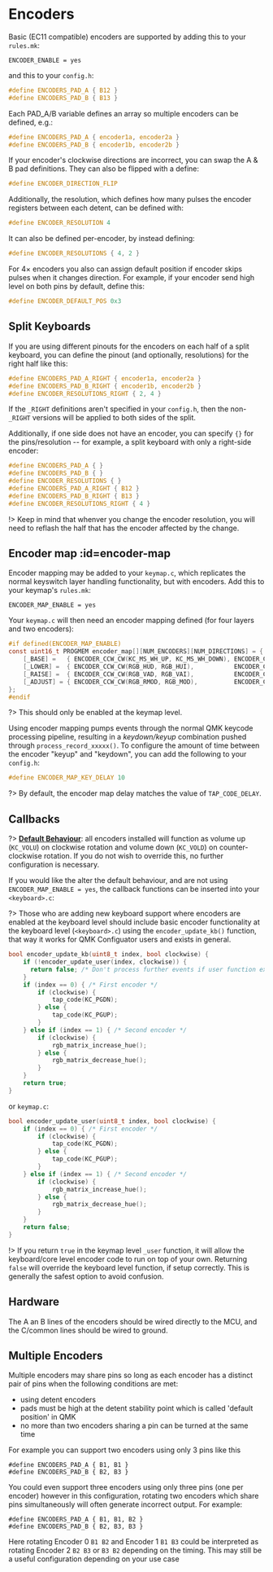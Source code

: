# Encoders

Basic (EC11 compatible) encoders are supported by adding this to your `rules.mk`:

```make
ENCODER_ENABLE = yes
```

and this to your `config.h`:

```c
#define ENCODERS_PAD_A { B12 }
#define ENCODERS_PAD_B { B13 }
```

Each PAD_A/B variable defines an array so multiple encoders can be defined, e.g.:

```c
#define ENCODERS_PAD_A { encoder1a, encoder2a }
#define ENCODERS_PAD_B { encoder1b, encoder2b }
```

If your encoder's clockwise directions are incorrect, you can swap the A & B pad definitions.  They can also be flipped with a define:

```c
#define ENCODER_DIRECTION_FLIP
```

Additionally, the resolution, which defines how many pulses the encoder registers between each detent, can be defined with:

```c
#define ENCODER_RESOLUTION 4
```

It can also be defined per-encoder, by instead defining:

```c
#define ENCODER_RESOLUTIONS { 4, 2 }
```

For 4× encoders you also can assign default position if encoder skips pulses when it changes direction. For example, if your encoder send high level on both pins by default, define this:

```c
#define ENCODER_DEFAULT_POS 0x3
```

## Split Keyboards

If you are using different pinouts for the encoders on each half of a split keyboard, you can define the pinout (and optionally, resolutions) for the right half like this:

```c
#define ENCODERS_PAD_A_RIGHT { encoder1a, encoder2a }
#define ENCODERS_PAD_B_RIGHT { encoder1b, encoder2b }
#define ENCODER_RESOLUTIONS_RIGHT { 2, 4 }
```

If the `_RIGHT` definitions aren't specified in your `config.h`, then the non-`_RIGHT` versions will be applied to both sides of the split.

Additionally, if one side does not have an encoder, you can specify `{}` for the pins/resolution -- for example, a split keyboard with only a right-side encoder:

```c
#define ENCODERS_PAD_A { }
#define ENCODERS_PAD_B { }
#define ENCODER_RESOLUTIONS { }
#define ENCODERS_PAD_A_RIGHT { B12 }
#define ENCODERS_PAD_B_RIGHT { B13 }
#define ENCODER_RESOLUTIONS_RIGHT { 4 }
```

!> Keep in mind that whenver you change the encoder resolution, you will need to reflash the half that has the encoder affected by the change.

## Encoder map :id=encoder-map

Encoder mapping may be added to your `keymap.c`, which replicates the normal keyswitch layer handling functionality, but with encoders. Add this to your keymap's `rules.mk`:

```make
ENCODER_MAP_ENABLE = yes
```

Your `keymap.c` will then need an encoder mapping defined (for four layers and two encoders):

```c
#if defined(ENCODER_MAP_ENABLE)
const uint16_t PROGMEM encoder_map[][NUM_ENCODERS][NUM_DIRECTIONS] = {
    [_BASE] =   { ENCODER_CCW_CW(KC_MS_WH_UP, KC_MS_WH_DOWN), ENCODER_CCW_CW(KC_VOLD, KC_VOLU)  },
    [_LOWER] =  { ENCODER_CCW_CW(RGB_HUD, RGB_HUI),           ENCODER_CCW_CW(RGB_SAD, RGB_SAI)  },
    [_RAISE] =  { ENCODER_CCW_CW(RGB_VAD, RGB_VAI),           ENCODER_CCW_CW(RGB_SPD, RGB_SPI)  },
    [_ADJUST] = { ENCODER_CCW_CW(RGB_RMOD, RGB_MOD),          ENCODER_CCW_CW(KC_RIGHT, KC_LEFT) },
};
#endif
```

?> This should only be enabled at the keymap level.

Using encoder mapping pumps events through the normal QMK keycode processing pipeline, resulting in a _keydown/keyup_ combination pushed through `process_record_xxxxx()`. To configure the amount of time between the encoder "keyup" and "keydown", you can add the following to your `config.h`:

```c
#define ENCODER_MAP_KEY_DELAY 10
```

?> By default, the encoder map delay matches the value of `TAP_CODE_DELAY`.

## Callbacks

?> [**Default Behaviour**](https://github.com/qmk/qmk_firmware/blob/master/quantum/encoder.c#L79-#L98): all encoders installed will function as volume up (`KC_VOLU`) on clockwise rotation and volume down (`KC_VOLD`) on counter-clockwise rotation. If you do not wish to override this, no further configuration is necessary.

If you would like the alter the default behaviour, and are not using `ENCODER_MAP_ENABLE = yes`, the callback functions can be inserted into your `<keyboard>.c`:

?> Those who are adding new keyboard support where encoders are enabled at the keyboard level should include basic encoder functionality at the keyboard level (`<keyboard>.c`) using the `encoder_update_kb()` function, that way it works for QMK Configuator users and exists in general.

```c
bool encoder_update_kb(uint8_t index, bool clockwise) {
    if (!encoder_update_user(index, clockwise)) {
      return false; /* Don't process further events if user function exists and returns false */
    }
    if (index == 0) { /* First encoder */
        if (clockwise) {
            tap_code(KC_PGDN);
        } else {
            tap_code(KC_PGUP);
        }
    } else if (index == 1) { /* Second encoder */
        if (clockwise) {
            rgb_matrix_increase_hue();
        } else {
            rgb_matrix_decrease_hue();
        }
    }
    return true;
}
```

or `keymap.c`:

```c
bool encoder_update_user(uint8_t index, bool clockwise) {
    if (index == 0) { /* First encoder */
        if (clockwise) {
            tap_code(KC_PGDN);
        } else {
            tap_code(KC_PGUP);
        }
    } else if (index == 1) { /* Second encoder */
        if (clockwise) {
            rgb_matrix_increase_hue();
        } else {
            rgb_matrix_decrease_hue();
        }
    }
    return false;
}
```

!> If you return `true` in the keymap level `_user` function, it will allow the keyboard/core level encoder code to run on top of your own. Returning `false` will override the keyboard level function, if setup correctly. This is generally the safest option to avoid confusion.

## Hardware

The A an B lines of the encoders should be wired directly to the MCU, and the C/common lines should be wired to ground.

## Multiple Encoders

Multiple encoders may share pins so long as each encoder has a distinct pair of pins when the following conditions are met:
- using detent encoders
- pads must be high at the detent stability point which is called 'default position' in QMK
- no more than two encoders sharing a pin can be turned at the same time

For example you can support two encoders using only 3 pins like this
```
#define ENCODERS_PAD_A { B1, B1 }
#define ENCODERS_PAD_B { B2, B3 }
```

You could even support three encoders using only three pins (one per encoder) however in this configuration, rotating two encoders which share pins simultaneously will often generate incorrect output. For example:
```
#define ENCODERS_PAD_A { B1, B1, B2 }
#define ENCODERS_PAD_B { B2, B3, B3 }
```
Here rotating Encoder 0 `B1 B2` and Encoder 1 `B1 B3` could be interpreted as rotating Encoder 2 `B2 B3` or `B3 B2` depending on the timing. This may still be a useful configuration depending on your use case
